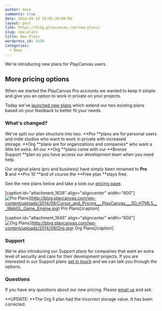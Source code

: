 ```yaml
---
author: dave
comments: true
date: 2014-09-18 15:05:26+00:00
layout: post
link: https://blog.playcanvas.com/new-plans/
slug: new-plans
title: New Plans
wordpress_id: 1630
categories:
  - News
---
```


We're introducing new plans for PlayCanvas users.

## More pricing options

When we started the PlayCanvas Pro accounts we wanted to keep it simple and give you an option to work in private on your projects.

Today we've [launched new plans](https://playcanvas.com/plans) which extend our two existing plans based on your feedback to better fit your needs.

### What's changed?

We've split our plan structure into two. **Pro **plans are for personal users and indie studios who want to work in private with increased storage. **Org **plans are for organizations and companies\* who want a little bit extra. All our **Org **plans come with our **Bronze Support **plan so you have access our development team when you need help.

Our original plans (pro and business) have simply been renamed to **Pro 5** and **Pro 10 **and of course the **Free plan **stays free.

See the new plans below and take a look our [pricing page](https://playcanvas.com/plans).

[caption id="attachment_1638" align="aligncenter" width="600"]![Pro Plans](https://blog.playcanvas.com/wp-content/uploads/2014/09/Cursor_and_Pricing___PlayCanvas___3D_HTML5___WebGL_Game_Engine.jpg)](http://blog.playcanvas.com/wp-content/uploads/2014/09/Cursor_and_Pricing___PlayCanvas___3D_HTML5___WebGL_Game_Engine.jpg) Pro Plans[/caption]

[caption id="attachment_1646" align="aligncenter" width="600"]![Org Plans](https://blog.playcanvas.com/wp-content/uploads/2014/09/Org.jpg)](http://blog.playcanvas.com/wp-content/uploads/2014/09/Org.jpg) Org Plans[/caption]

### Support

We're also introducing our Support plans for companies that want an extra level of security and care for their development projects. If you are interested in our Support plans [get in touch](mailto://sales@playcanvas.com) and we can talk you through the options.

### Questions

If you have any questions about our new pricing. Please [email us](mailto://support@playcanvas.com) and ask.

**UPDATE: **The Org 5 plan had the incorrect storage value. It has been corrected.
